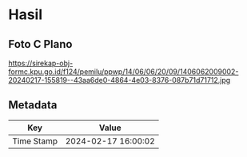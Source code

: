 # Hasil

## Foto C Plano

https://sirekap-obj-formc.kpu.go.id/f124/pemilu/ppwp/14/06/06/20/09/1406062009002-20240217-155819--43aa6de0-4864-4e03-8376-087b71d71712.jpg


## Metadata

| Key        | Value               |
| ---------- | ------------------- |
| Time Stamp | 2024-02-17 16:00:02 |



